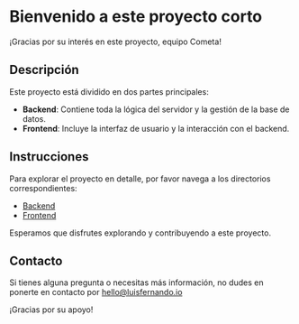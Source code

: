# Bienvenido a este proyecto corto

¡Gracias por su interés en este proyecto, equipo Cometa!

## Descripción

Este proyecto está dividido en dos partes principales:

- **Backend**: Contiene toda la lógica del servidor y la gestión de la base de datos.
- **Frontend**: Incluye la interfaz de usuario y la interacción con el backend.

## Instrucciones

Para explorar el proyecto en detalle, por favor navega a los directorios correspondientes:

- [Backend](./backend)
- [Frontend](./frontend)

Esperamos que disfrutes explorando y contribuyendo a este proyecto.

## Contacto

Si tienes alguna pregunta o necesitas más información, no dudes en ponerte en contacto por hello@luisfernando.io

¡Gracias por su apoyo!
